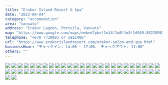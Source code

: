 ```yaml
---
title: "Erakor Island Resort & Spa"
date: "2023-04-04"
category: "accomodation"
area: "vanuatu"
address: "Erakor Lagoon, Portvila, Vanuatu"
map: "https://www.google.com/maps/embed?pb=!1m14!1m8!1m3!1d949.8522890115645!2d168.31082046!3d-17.77245765!3m2!1i1024!2i768!4f13.1!3m3!1m2!1s0x6e8960bbc5b306db%3A0xfae9001b4ca011ea!2z44Ko44Op44Kz44O844OrIOOCouOCpOODqeODs-ODiSDjg6rjgr7jg7zjg4jvvIbjgrnjg5E!5e0!3m2!1sja!2sjp!4v1685966016814!5m2!1sja!2sjp"
telephone: "+678 7730003 or 5911406"
url: "https://www.erakorislandresort.com/erakor-salon-and-spa.html"
businessHour: "チェックイン: 14:00 ~ 17:00、 チェックアウト: 11:00"
others: ""
---
```


![](../images/posts/13/1.webp)
![](../images/posts/13/2.webp)
![](../images/posts/13/3.webp)
![](../images/posts/13/4.webp)
![](../images/posts/13/5.webp)
![](../images/posts/13/6.webp)
![](../images/posts/13/7.webp)
![](../images/posts/13/8.webp)
![](../images/posts/13/9.webp)
![](../images/posts/13/10.webp)
![](../images/posts/13/11.webp)
![](../images/posts/13/12.webp)
![](../images/posts/13/13.webp)
![](../images/posts/13/14.webp)
![](../images/posts/13/15.webp)
![](../images/posts/13/16.webp)
![](../images/posts/13/17.webp)
![](../images/posts/13/18.webp)
![](../images/posts/13/19.webp)
![](../images/posts/13/20.webp)
![](../images/posts/13/21.webp)
![](../images/posts/13/22.webp)
![](../images/posts/13/23.webp)
![](../images/posts/13/24.webp)
![](../images/posts/13/25.webp)
![](../images/posts/13/26.webp)
![](../images/posts/13/27.webp)
![](../images/posts/13/28.webp)
![](../images/posts/13/29.webp)
![](../images/posts/13/30.webp)
![](../images/posts/13/31.webp)
![](../images/posts/13/32.webp)
![](../images/posts/13/33.webp)
![](../images/posts/13/34.webp)
![](../images/posts/13/35.webp)
![](../images/posts/13/36.webp)
![](../images/posts/13/37.webp)
![](../images/posts/13/38.webp)
![](../images/posts/13/39.webp)
![](../images/posts/13/40.webp)
![](../images/posts/13/41.webp)
![](../images/posts/13/42.webp)
![](../images/posts/13/43.webp)
![](../images/posts/13/44.webp)
![](../images/posts/13/45.webp)
![](../images/posts/13/46.webp)
![](../images/posts/13/47.webp)
![](../images/posts/13/48.webp)
![](../images/posts/13/49.webp)
![](../images/posts/13/50.webp)
![](../images/posts/13/51.webp)
![](../images/posts/13/52.webp)
